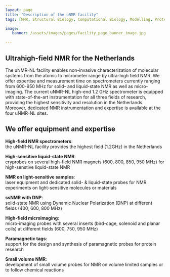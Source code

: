 ```yaml
---
layout: page
title: "Description of the uNMR facility"
tags: [NMR, Structural Biology, Computational Biology, Modelling, Protein Structure]

image:
   banner: /assets/images/pages/facility_page_banner_image.jpg

---
```


## Ultrahigh-field NMR for the Netherlands

The uNMR-NL facility enables non-invasive characterization of molecular systems from the atomic to micrometer range by ultra-high field NMR. We offer expertise and measurement time on spectrometers currently ranging from 600-950 MHz for solid- and liquid-state NMR as well as micro-imaging. The current uNMR-NL high-end 1.2 GHz spectrometer is equipped with state-of-the-art instrumentation for all three fields of research, providing the highest sensitivity and resolution in the Netherlands. Moreover, dedicated NMR instrumentation and expertise is available at the four uNMR-NL sites.

## We offer equipment and expertise

**High-field NMR spectrometers**:\
the uNMR-NL facility provides the highest field (1.2GHz) in the Netherlands

**High-sensitive liquid-state NMR**:\
cryprobes on several high-field NMR magnets (600, 800, 850, 950 MHz) for high-senstive liquid-state NMR

**NMR on light-sensitive samples**:\
laser equipment and dedicated solid- & liquid-state probes for NMR experiments on light-sensitive molecules or materials

**ssNMR with DNP**:\
solid-state NMR using Dynamic Nuclear Polarization (DNP) at different fields (400, 600, 800 MHz)

**High-field microimaging**:\
micro-imaging probes with several inserts (bird-cage, solenoid and planar coils) at different fields (600, 750, 950 MHz)

**Paramagnetic tags**:\
support for the design and synthesis of paramagnetic probes for protein research

**Small volume NMR**:\
development of small volume probes for NMR on volume limited samples or to follow chemical reactions



